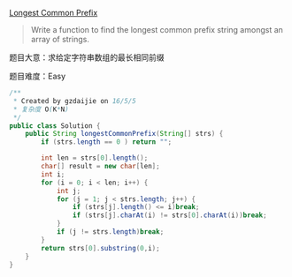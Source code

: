 [Longest Common Prefix](https://leetcode.com/problems/longest-common-prefix/)

> Write a function to find the longest common prefix string amongst an array of strings.

题目大意：求给定字符串数组的最长相同前缀

题目难度：Easy

```java
/**
 * Created by gzdaijie on 16/5/5
 * 复杂度 O(K*N)
 */
public class Solution {
    public String longestCommonPrefix(String[] strs) {
        if (strs.length == 0 ) return "";

        int len = strs[0].length();
        char[] result = new char[len];
        int i;
        for (i = 0; i < len; i++) {
            int j;
            for (j = 1; j < strs.length; j++) {
                if (strs[j].length() <= i)break;
                if (strs[j].charAt(i) != strs[0].charAt(i))break;
            }
            if (j != strs.length)break;
        }
        return strs[0].substring(0,i);
    }
}
```